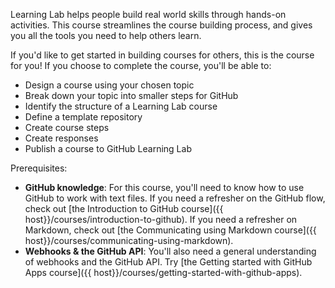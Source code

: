 Learning Lab helps people build real world skills through hands-on activities. This course streamlines the course building process, and gives you all the tools you need to help others learn. 

If you'd like to get started in building courses for others, this is the course for you! If you choose to complete the course, you'll be able to:

- Design a course using your chosen topic
- Break down your topic into smaller steps for GitHub
- Identify the structure of a Learning Lab course
- Define a template repository
- Create course steps
- Create responses
- Publish a course to GitHub Learning Lab

Prerequisites:

- **GitHub knowledge**: For this course, you'll need to know how to use GitHub to work with text files. If you need a refresher on the GitHub flow, check out [the Introduction to GitHub course]({{ host}}/courses/introduction-to-github). If you need a refresher on Markdown, check out [the Communicating using Markdown course]({{ host}}/courses/communicating-using-markdown).
- **Webhooks & the GitHub API**: You'll also need a general understanding of webhooks and the GitHub API.  Try [the Getting started with GitHub Apps course]({{ host}}/courses/getting-started-with-github-apps).
